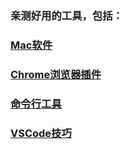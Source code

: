 ### 亲测好用的工具，包括：

###  [Mac软件](software.md) 

###  [Chrome浏览器插件](chrome.md) 

###  [命令行工具](command.md) 

###  [VSCode技巧](vscode.md) 